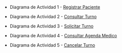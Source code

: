 + Diagrama de Actividad   1 - [Registrar Paciente](https://drive.google.com/file/d/1xMR3ZO4J7vft2JmovaoNcGsn0Gr5UX_L/view?usp=sharing)

+  Diagrama de Actividad  2 - [Consultar Turno](https://drive.google.com/file/d/1KGylg3CR_qyEIJQACq2z9110KN510OtM/view?usp=sharing)

+  Diagrama de Actividad  3 - [Solicitar Turno](https://drive.google.com/file/d/1bRovU-WxboUrNEwHTyuIMLQtsHHWwVZ4/view?usp=sharing)

+  Diagrama de Actividad  4 - [Consultar Agenda Medico](https://drive.google.com/file/d/13GyWgx6xHbcG4_diw2I83wDAaOY8B7gU/view?usp=sharing)

+   Diagrama de Actividad 5 - [Cancelar Turno](https://drive.google.com/file/d/1fn2mGoMbXRy6vihtslLQ2u7nH1wPwEb8/view?usp=sharing)
